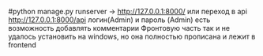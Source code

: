 #python manage.py runserver -> http://127.0.0.1:8000/ или переход в api http://127.0.0.1:8000/api логин(Admin) и пароль (Admin)
есть возможность добавлять комментарии
Фронтовую часть так и не удалось установить на windows, но она полностью прописана и лежит в frontend
